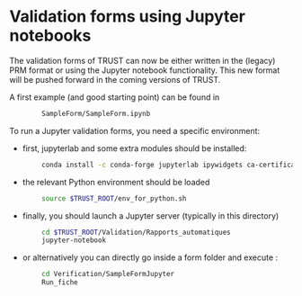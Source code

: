 # Validation forms using Jupyter notebooks

The validation forms of TRUST can now be either written in the (legacy) PRM format
or using the Jupyter notebook functionality. This new format will be pushed forward
in the coming versions of TRUST.

A first example (and good starting point) can be found in 
```sh
        SampleForm/SampleForm.ipynb
```

To run a Jupyter validation forms, you need a specific environment:
  - first, jupyterlab and some extra modules should be installed:
```sh
        conda install -c conda-forge jupyterlab ipywidgets ca-certificates=2020.10.14 conda=4.9.2 certifi=2020.6.20
```

  - the relevant Python environment should be loaded
```sh
        source $TRUST_ROOT/env_for_python.sh
```

  - finally, you should launch a Jupyter server (typically in this directory)
```sh
        cd $TRUST_ROOT/Validation/Rapports_automatiques
        jupyter-notebook
```

  - or alternatively you can directly go inside a form folder and execute :
```sh
        cd Verification/SampleFormJupyter
        Run_fiche
```

